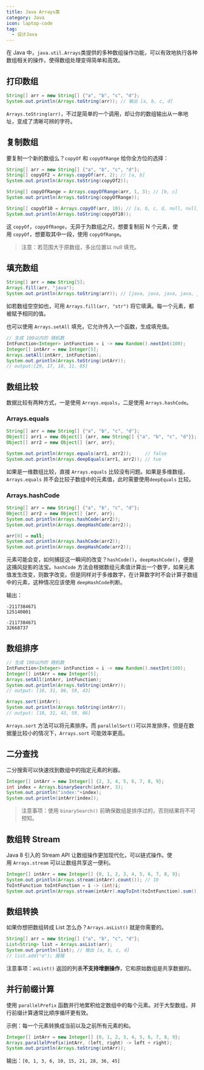 ```yaml
---
title: Java Arrays类
category: Java
icon: laptop-code
tag:
  - 设计Java
---
```

在 Java 中，`java.util.Arrays`类提供的多种数组操作功能，可以有效地执行各种数组相关的操作，使得数组处理变得简单和高效。

## 打印数组

```java
String[] arr = new String[] {"a", "b", "c", "d"};
System.out.println(Arrays.toString(arr)); // 输出 [a, b, c, d]
```

`Arrays.toString(arr)`，不过是简单的一个调用，却让你的数组输出从一串地址，变成了清晰可辨的字符。

## 复制数组

要复制一个新的数组么？`copyOf` 和 `copyOfRange` 给你全方位的选择：

```java
String[] arr = new String[] {"a", "b", "c", "d"};
String[] copyOf2 = Arrays.copyOf(arr, 2); // [a, b]
System.out.println(Arrays.toString(copyOf2));

String[] copyOfRange = Arrays.copyOfRange(arr, 1, 3); // [b, c]
System.out.println(Arrays.toString(copyOfRange));

String[] copyOf10 = Arrays.copyOf(arr, 10); // [a, b, c, d, null, null, null, null, null, null]
System.out.println(Arrays.toString(copyOf10));
```

这 `copyOf`，`copyOfRange`，无异于为数组之尺，想要复制前 N 个元素，使用 `copyOf`，想要取其中一段，使用 `copyOfRange`。

> 注意：若范围大于原数组，多出位置以 null 填充。

## 填充数组

```java
String[] arr = new String[5];
Arrays.fill(arr, "java");
System.out.println(Arrays.toString(arr)); // [java, java, java, java, java]
```

如若数组空空如也，可用 `Arrays.fill(arr, "str")` 将它填满。每一个元素，都被赋予相同的值。

也可以使用 `Arrays.setAll` 填充，它允许传入一个函数，生成填充值。

```java
// 生成 100以内的 随机数
IntFunction<Integer> intFunction = i -> new Random().nextInt(100);
Integer[] intArr = new Integer[5];
Arrays.setAll(intArr, intFunction);
System.out.println(Arrays.toString(intArr));
// output:[29, 17, 18, 11, 85]
```

## 数组比较

数据比较有两种方式，一是使用 `Arrays.equals`，二是使用 `Arrays.hashCode`。

### Arrays.equals

```java
String[] arr = new String[] {"a", "b", "c", "d"};
Object[] arr1 = new Object[] {arr, new String[] {"a", "b", "c", "d"}};
Object[] arr2 = new Object[] {arr, arr};

System.out.println(Arrays.equals(arr1, arr2));     // false
System.out.println(Arrays.deepEquals(arr1, arr2)); // tue
```

如果是一维数组比较，直接 `Arrays.equals` 比较没有问题。如果是多维数组，`Arrays.equals` 并不会比较子数组中的元素值，此时需要使用`deepEquals` 比较。

### Arrays.hashCode

```java
String[] arr = new String[] {"a", "b", "c", "d"};
Object[] arr2 = new Object[] {arr, arr};
System.out.println(Arrays.hashCode(arr2));
System.out.println(Arrays.deepHashCode(arr2));

arr[0] = null;
System.out.println(Arrays.hashCode(arr2));
System.out.println(Arrays.deepHashCode(arr2));
```

元素可能会变，如何捕捉这一瞬间的改变？`hashCode()`，`deepHashCode()`，便是这捕风捉影的法宝。`hashCode` 方法会根据数组元素值计算出一个数字，如果元素值发生改变，则数字改变。但是同样对于多维数字，在计算数字时不会计算子数组中的元素，这种情况应该使用 `deepHashCode`判断。

输出：

```shell
-2117384671
125140001

-2117384671
32668737
```

## 数组排序

```java
// 生成 100以内的 随机数
IntFunction<Integer> intFunction = i -> new Random().nextInt(100);
Integer[] intArr = new Integer[5];
Arrays.setAll(intArr, intFunction);
System.out.println(Arrays.toString(intArr));
// output: [18, 31, 86, 59, 43]

Arrays.sort(intArr);
System.out.println(Arrays.toString(intArr));
// output: [18, 31, 43, 59, 86]
```

`Arrays.sort` 方法可以将元素排序。而 `parallelSort()`可以并发排序，但是在数据量比较小的情况下，`Arrays.sort` 可能效率更高。

## 二分查找

二分搜索可以快速找到数组中的指定元素的利器。

```java
Integer[] intArr = new Integer[] {2, 3, 4, 5, 6, 7, 8, 9};
int index = Arrays.binarySearch(intArr, 3);
System.out.println("index:"+index);
System.out.println(intArr[index]);
```

> 注意事项：使用 `binarySearch()` 前确保数组是排序过的，否则结果将不可预知。

## 数组转 Stream

Java 8 引入的 Stream API 让数组操作更加现代化，可以链式操作。使用 `Arrays.stream` 可以让数组共享这一便利。

```java
Integer[] intArr = new Integer[] {0, 1, 2, 3, 4, 5, 6, 7, 8, 9};
System.out.println(Arrays.stream(intArr).count()); // 10
ToIntFunction toIntFunction = i -> (int)i;
System.out.println(Arrays.stream(intArr).mapToInt(toIntFunction).sum());// 45
```

## 数组转换

如果你想把数组转成 List 怎么办？`Arrays.asList()` 就是你需要的。

```java
String[] arr = new String[] {"a", "b", "c", "d"};
List<String> list = Arrays.asList(arr);
System.out.println(list); // 输出 [a, b, c, d]
// list.add("e"); 报错
```

注意事项：`asList()` 返回的列表**不支持增删操作**，它和原始数组是共享数据的。

## 并行前缀计算

使用 `parallelPrefix` 函数并行地累积给定数组中的每个元素。对于大型数组，并行前缀计算通常比顺序循环更有效。

示例：每一个元素转换成当前以及之前所有元素的和。

```java
Integer[] intArr = new Integer[] {0, 1, 2, 3, 4, 5, 6, 7, 8, 9};
Arrays.parallelPrefix(intArr, (left, right) -> left + right);
System.out.println(Arrays.toString(intArr));
```

输出：`[0, 1, 3, 6, 10, 15, 21, 28, 36, 45]`